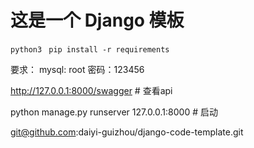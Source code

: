 # 这是一个 Django 模板
`python3 `
`pip install -r requirements`

要求：  mysql:  root 密码：123456



http://127.0.0.1:8000/swagger  # 查看api 



python manage.py runserver 127.0.0.1:8000  # 启动

git@github.com:daiyi-guizhou/django-code-template.git